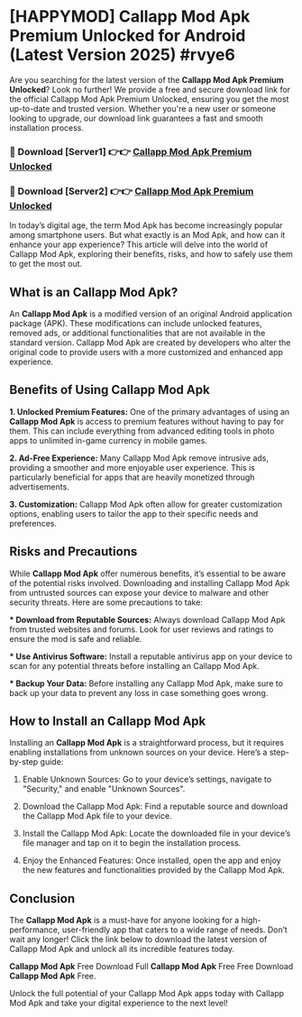 # [HAPPYMOD] Callapp Mod Apk Premium Unlocked for Android (Latest Version 2025) #rvye6

Are you searching for the latest version of the <strong>Callapp Mod Apk Premium Unlocked</strong>? Look no further! We provide a free and secure download link for the official Callapp Mod Apk Premium Unlocked, ensuring you get the most up-to-date and trusted version. Whether you're a new user or someone looking to upgrade, our download link guarantees a fast and smooth installation process.


<h3>🔴 Download [Server1] 👉👉 <a href="https://appsnew.pages.dev?q=Callapp+Mod+Apk">Callapp Mod Apk Premium Unlocked</a></h3>

<h3>🔴 Download [Server2] 👉👉 <a href="https://appsnew.pages.dev?q=Callapp+Mod+Apk">Callapp Mod Apk Premium Unlocked</a></h3>


In today’s digital age, the term Mod Apk has become increasingly popular among smartphone users. But what exactly is an Mod Apk, and how can it enhance your app experience? This article will delve into the world of Callapp Mod Apk, exploring their benefits, risks, and how to safely use them to get the most out.


<h2>What is an Callapp Mod Apk?</h2>

An <strong>Callapp Mod Apk</strong> is a modified version of an original Android application package (APK). These modifications can include unlocked features, removed ads, or additional functionalities that are not available in the standard version. Callapp Mod Apk are created by developers who alter the original code to provide users with a more customized and enhanced app experience.


<h2>Benefits of Using Callapp Mod Apk</h2>

<strong> 1. Unlocked Premium Features:</strong> One of the primary advantages of using an <strong>Callapp Mod Apk</strong> is access to premium features without having to pay for them. This can include everything from advanced editing tools in photo apps to unlimited in-game currency in mobile games.

<strong> 2. Ad-Free Experience:</strong> Many Callapp Mod Apk remove intrusive ads, providing a smoother and more enjoyable user experience. This is particularly beneficial for apps that are heavily monetized through advertisements.

<strong> 3. Customization:</strong> Callapp Mod Apk often allow for greater customization options, enabling users to tailor the app to their specific needs and preferences.


<h2>Risks and Precautions</h2>

While <strong>Callapp Mod Apk</strong> offer numerous benefits, it’s essential to be aware of the potential risks involved. Downloading and installing Callapp Mod Apk from untrusted sources can expose your device to malware and other security threats. Here are some precautions to take:

<strong> * Download from Reputable Sources:</strong> Always download Callapp Mod Apk from trusted websites and forums. Look for user reviews and ratings to ensure the mod is safe and reliable.

<strong> * Use Antivirus Software:</strong> Install a reputable antivirus app on your device to scan for any potential threats before installing an Callapp Mod Apk.

<strong> * Backup Your Data:</strong> Before installing any Callapp Mod Apk, make sure to back up your data to prevent any loss in case something goes wrong.


<h2>How to Install an Callapp Mod Apk</h2>

Installing an <strong>Callapp Mod Apk</strong> is a straightforward process, but it requires enabling installations from unknown sources on your device. Here’s a step-by-step guide:

 1. Enable Unknown Sources: Go to your device’s settings, navigate to "Security," and enable "Unknown Sources".

 2. Download the Callapp Mod Apk: Find a reputable source and download the Callapp Mod Apk file to your device.

 3. Install the Callapp Mod Apk: Locate the downloaded file in your device’s file manager and tap on it to begin the installation process.

 4. Enjoy the Enhanced Features: Once installed, open the app and enjoy the new features and functionalities provided by the Callapp Mod Apk.


<h2><strong>Conclusion</strong></h2>

The <strong>Callapp Mod Apk</strong> is a must-have for anyone looking for a high-performance, user-friendly app that caters to a wide range of needs. Don’t wait any longer! Click the link below to download the latest version of Callapp Mod Apk and unlock all its incredible features today.

<strong>Callapp Mod Apk</strong> Free Download Full <strong>Callapp Mod Apk</strong> Free Free Download <strong>Callapp Mod Apk</strong> Free.

Unlock the full potential of your Callapp Mod Apk apps today with Callapp Mod Apk and take your digital experience to the next level!